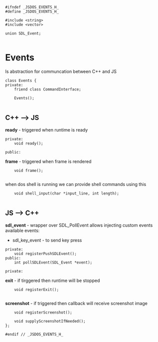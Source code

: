 





  

```
#ifndef _JSDOS_EVENTS_H_
#define _JSDOS_EVENTS_H_

#include <string>
#include <vector>

union SDL_Event;


```







Events
======








Is abstraction for communcation between C++ and JS


  

```
class Events {
private:
    friend class CommandInterface;

    Events();


```







C++ --> JS
----------








**ready** - triggered when runtime is ready


  

```
private:
    void ready();

public:

```







**frame** - triggered when frame is rendered


  

```
    void frame();


```







when dos shell is running  we can provide shell commands using this


  

```
    void shell_input(char *input_line, int length);


```







JS --> C++
----------
















**sdl_event** - wrapper over SDL_PollEvent allows injecting custom events
available events:
* sdl_key_event - to send key press


  

```
private:
    void registerPushSDLEvent();
public:
    int pollSDLEvent(SDL_Event *event);

private:

```







**exit** - if tirggered then runtime will be stopped


  

```
    void registerExit();


```







**screenshot** - if triggered then callback will receive screenshot image


  

```
    void registerScreenshot();

    void supplyScreenshotIfNeeded();
};

#endif // _JSDOS_EVENTS_H_

```




